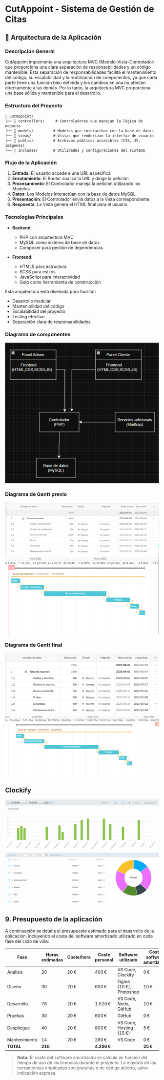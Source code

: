 # CutAppoint - Sistema de Gestión de Citas

## 🚀 Arquitectura de la Aplicación

### Descripción General

CutAppoint implementa una arquitectura MVC (Modelo-Vista-Controlador) que proporciona una clara separación de responsabilidades y un código mantenible.
Esta separación de responsabilidades facilita el mantenimiento del código, su escalabilidad y la reutilización de componentes, ya que cada parte tiene una función bien definida y los cambios en una no afectan directamente a las demás. Por lo tanto, la arquitectura MVC proporciona una base sólida y mantenible para el desarrollo.

### Estructura del Proyecto
```
📁 CutAppoint/
├── 📁 controllers/     # Controladores que manejan la lógica de negocio
├── 📁 models/         # Modelos que interactúan con la base de datos
├── 📁 views/          # Vistas que renderizan la interfaz de usuario
├── 📁 public/         # Archivos públicos accesibles (CSS, JS, imágenes)
└── 📁 includes/       # Utilidades y configuraciones del sistema
```

### Flujo de la Aplicación

1. **Entrada**: El usuario accede a una URL específica
2. **Enrutamiento**: El Router analiza la URL y dirige la petición
3. **Procesamiento**: El Controlador maneja la petición utilizando los Modelos
4. **Datos**: Los Modelos interactúan con la base de datos MySQL
5. **Presentación**: El Controlador envía datos a la Vista correspondiente
6. **Respuesta**: La Vista genera el HTML final para el usuario

### Tecnologías Principales

- **Backend**: 
  - PHP con arquitectura MVC
  - MySQL como sistema de base de datos
  - Composer para gestión de dependencias

- **Frontend**:
  - HTML5 para estructura
  - SCSS para estilos
  - JavaScript para interactividad
  - Gulp como herramienta de construcción

Esta arquitectura está diseñada para facilitar:
- Desarrollo modular
- Mantenibilidad del código
- Escalabilidad del proyecto
- Testing efectivo
- Separación clara de responsabilidades



### Diagrama de componentes
![Diagrama de componentes](src/img/diagrama.png)


### Diagrama de Gantt previo
![gantt](src/img/gantt.png)
![gantt2](src/img/gantt2.png)

### Diagrama de Gantt final
![ganttFinal1](src/img/ganttFinal1.png)
![ganttFinal2](src/img/ganttFinal2.png)

## Clockify

![clockify1](src/img/Clockify1.png)
![clockify2](src/img/Clockify2.png)

## 9. Presupuesto de la aplicación

A continuación se detalla el presupuesto estimado para el desarrollo de la aplicación, incluyendo el coste del software amortizado utilizado en cada fase del ciclo de vida:

| Fase           | Horas estimadas | Coste/hora | Coste personal | Software utilizado           | Coste software amortizado | Coste total fase |
|----------------|-----------------|------------|----------------|-----------------------------|---------------------------|------------------|
| Análisis       | 20              | 20 €       | 400 €          | VS Code, Clockify           | 0 €                       | 400 €            |
| Diseño         | 30              | 20 €       | 600 €          | Figma (10 €), Photoshop     | 10 €                      | 610 €            |
| Desarrollo     | 76              | 20 €       | 1.520 €        | VS Code, Node, GitHub       | 10 €                      | 1.530 €          |
| Pruebas        | 30              | 20 €       | 600 €          | GitHub                      | 0 €                       | 600 €            |
| Despliegue     | 40              | 20 €       | 800 €          | VS Code, Hosting (15 €)     | 5 €                       | 805 €            |
| Mantenimiento  | 14             | 20 €       | 280 €          | VS Code                     | 0 €                       | 280 €            |
| **TOTAL**      | **210**         |            | **4.200 €**    |                             | **25 €**                  | **4.225 €**      |

> **Nota:** El coste del software amortizado se calcula en función del tiempo de uso de las licencias durante el proyecto. La mayoría de las herramientas empleadas son gratuitas o de código abierto, salvo indicación expresa.
